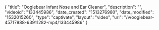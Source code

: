 {
    "title": "Oogiebear Infant Nose and Ear Cleaner",
    "description": "",
    "videoid": "133445986",
    "date_created": "1513276980",
    "date_modified": "1532015260",
    "type": "captivate",
    "layout": "video",
    "url": "\/v\/oogiebear-45717888-63911282-mp4\/133445986"
}
